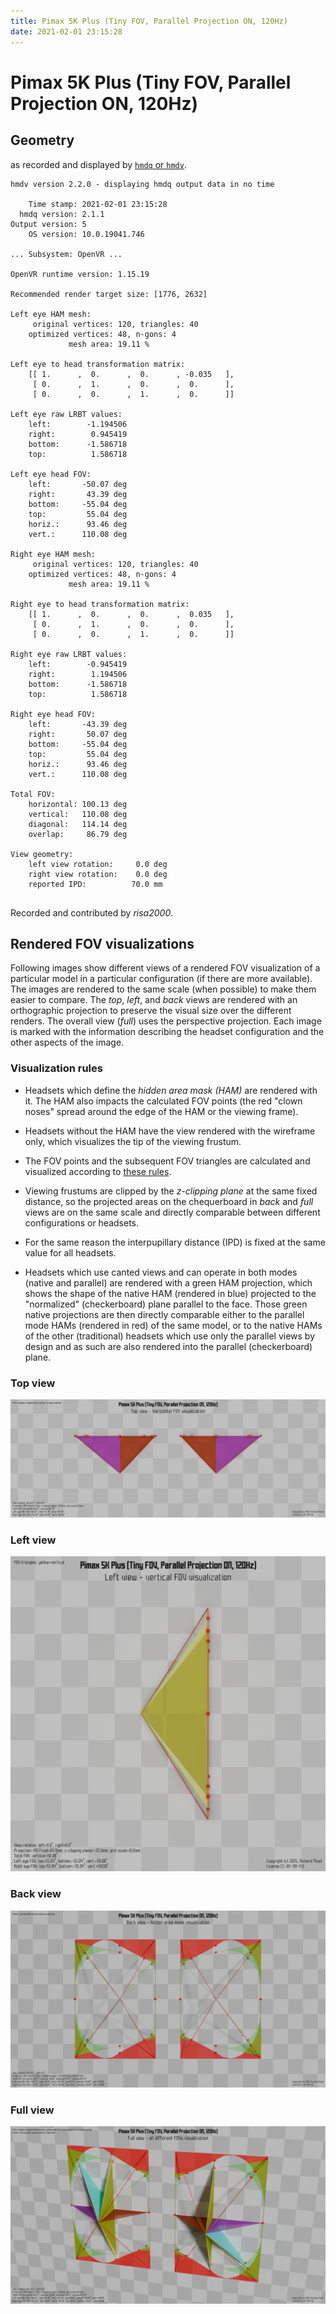 ```yaml
---
title: Pimax 5K Plus (Tiny FOV, Parallel Projection ON, 120Hz)
date: 2021-02-01 23:15:28
---
```

# Pimax 5K Plus (Tiny FOV, Parallel Projection ON, 120Hz)

## Geometry

as recorded and displayed by [`hmdq` or `hmdv`](https://github.com/risa2000/hmdq).
```
hmdv version 2.2.0 - displaying hmdq output data in no time

    Time stamp: 2021-02-01 23:15:28
  hmdq version: 2.1.1
Output version: 5
    OS version: 10.0.19041.746

... Subsystem: OpenVR ...

OpenVR runtime version: 1.15.19

Recommended render target size: [1776, 2632]

Left eye HAM mesh:
     original vertices: 120, triangles: 40
    optimized vertices: 48, n-gons: 4
             mesh area: 19.11 %

Left eye to head transformation matrix:
    [[ 1.      ,  0.      ,  0.      , -0.035   ],
     [ 0.      ,  1.      ,  0.      ,  0.      ],
     [ 0.      ,  0.      ,  1.      ,  0.      ]]

Left eye raw LRBT values:
    left:        -1.194506
    right:        0.945419
    bottom:      -1.586718
    top:          1.586718

Left eye head FOV:
    left:       -50.07 deg
    right:       43.39 deg
    bottom:     -55.04 deg
    top:         55.04 deg
    horiz.:      93.46 deg
    vert.:      110.08 deg

Right eye HAM mesh:
     original vertices: 120, triangles: 40
    optimized vertices: 48, n-gons: 4
             mesh area: 19.11 %

Right eye to head transformation matrix:
    [[ 1.      ,  0.      ,  0.      ,  0.035   ],
     [ 0.      ,  1.      ,  0.      ,  0.      ],
     [ 0.      ,  0.      ,  1.      ,  0.      ]]

Right eye raw LRBT values:
    left:        -0.945419
    right:        1.194506
    bottom:      -1.586718
    top:          1.586718

Right eye head FOV:
    left:       -43.39 deg
    right:       50.07 deg
    bottom:     -55.04 deg
    top:         55.04 deg
    horiz.:      93.46 deg
    vert.:      110.08 deg

Total FOV:
    horizontal: 100.13 deg
    vertical:   110.08 deg
    diagonal:   114.14 deg
    overlap:     86.79 deg

View geometry:
    left view rotation:     0.0 deg
    right view rotation:    0.0 deg
    reported IPD:          70.0 mm


```
Recorded and contributed by _risa2000_.

## Rendered FOV visualizations

Following images show different views of a rendered FOV visualization of a
particular model in a particular configuration (if there are more available).
The images are rendered to the same scale (when possible) to make them easier
to compare. The _top_, _left_, and _back_ views are rendered with an
orthographic projection to preserve the visual size over the different renders.
The overall view (_full_) uses the perspective projection. Each image is marked
with the information describing the headset configuration and the other aspects
of the image.

### Visualization rules

* Headsets which define the _hidden area mask (HAM)_ are rendered with it. The
  HAM also impacts the calculated FOV points (the red "clown noses" spread
  around the edge of the HAM or the viewing frame).

* Headsets without the HAM have the view rendered with the wireframe only, which
  visualizes the tip of the viewing frustum.

* The FOV points and the subsequent FOV triangles are calculated and visualized
  according to [these
  rules](https://risa2000.github.io/vrdocs/docs/hmd_fov_calculation).

* Viewing frustums are clipped by the _z-clipping plane_ at the same fixed
  distance, so the projected areas on the chequerboard in _back_ and _full_
  views are on the same scale and directly comparable between different
  configurations or headsets.

* For the same reason the interpupillary distance (IPD) is fixed at the same
  value for all headsets.

* Headsets which use canted views and can operate in both modes (native and
  parallel) are rendered with a green HAM projection, which shows the shape of
  the native HAM (rendered in blue) projected to the "normalized"
  (checkerboard) plane parallel to the face. Those green native projections are
  then directly comparable either to the parallel mode HAMs (rendered in red)
  of the same model, or to the native HAMs of the other (traditional) headsets
  which use only the parallel views by design and as such are also rendered
  into the parallel (checkerboard) plane.

### Top view
[![Pimax 5K Plus (Tiny FOV, Parallel Projection ON, 120Hz) - top view](../images/Pimax5KPlus_Tiny_PP_R120_top.dmx.png)](../images/Pimax5KPlus_Tiny_PP_R120_top.dmx.png)

### Left view
[![Pimax 5K Plus (Tiny FOV, Parallel Projection ON, 120Hz) - left view](../images/Pimax5KPlus_Tiny_PP_R120_left.dmx.png)](../images/Pimax5KPlus_Tiny_PP_R120_left.dmx.png)

### Back view
[![Pimax 5K Plus (Tiny FOV, Parallel Projection ON, 120Hz) - back view](../images/Pimax5KPlus_Tiny_PP_R120_back.dmx.png)](../images/Pimax5KPlus_Tiny_PP_R120_back.dmx.png)

### Full view
[![Pimax 5K Plus (Tiny FOV, Parallel Projection ON, 120Hz) - full view](../images/Pimax5KPlus_Tiny_PP_R120_over.dmx.png)](../images/Pimax5KPlus_Tiny_PP_R120_over.dmx.png)

